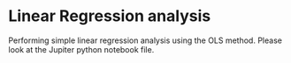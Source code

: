 # Linear Regression analysis

Performing simple linear regression analysis using the OLS method. Please look at the Jupiter python notebook file. 

